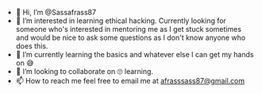 - 👋 Hi, I’m @Sassafrass87
- 👀 I’m interested in learning ethical hacking. Currently looking for someone who's interested in mentoring me as I get stuck sometimes and would be nice to ask some questions as I don't know anyone who does this. 
- 🌱 I’m currently learning the basics and whatever else I can get my hands on 😅
- 💞️ I’m looking to collaborate on 🙄 learning. 
- 📫 How to reach me feel free to email me at afrasssass87@gmail.com

<!---
Sassafrass87/Sassafrass87 is a ✨ special ✨ repository because its `README.md` (this file) appears on your GitHub profile.
You can click the Preview link to take a look at your changes.
--->
